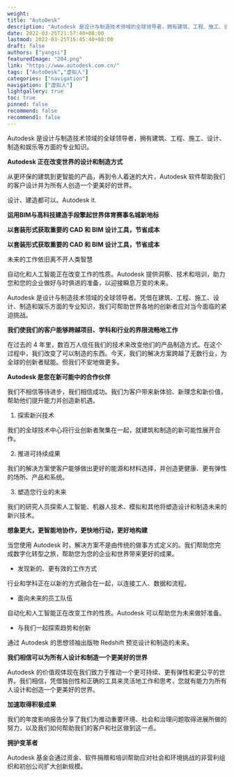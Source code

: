 ```yaml
---
weight: 
title: "AutoDesk"
description: "Autodesk 是设计与制造技术领域的全球领导者，拥有建筑、工程、施工、设计、制造和娱乐等方面的专业知识。"
date: 2022-03-25T21:57:40+08:00
lastmod: 2022-03-25T16:45:40+08:00
draft: false
authors: ["yangsi"]
featuredImage: "204.png"
link: "https://www.autodesk.com.cn/"
tags: ["AutoDesk","虚拟人"]
categories: ["navigation"]
navigation: ["虚拟人"]
lightgallery: true
toc: true
pinned: false
recommend: false
recommend1: false
---
```


Autodesk 是设计与制造技术领域的全球领导者，拥有建筑、工程、施工、设计、制造和娱乐等方面的专业知识。

**Autodesk 正在改变世界的设计和制造方式**

从更环保的建筑到更智能的产品，再到令人着迷的大片，Autodesk 软件帮助我们的客户设计并为所有人创造一个更美好的世界。

设计、建造都可以。Autodesk it.

**运用BIM与高科技建造手段擎起世界体育赛事名城新地标**

**以套装形式获取重要的 CAD 和 BIM 设计工具，节省成本**

**以套装形式获取重要的 CAD 和 BIM 设计工具，节省成本**


未来的工作依旧离不开人类智慧

自动化和人工智能正在改变工作的性质。Autodesk 提供洞察、技术和培训，助力您和您的企业做好与时俱进的准备，以迎接瞬息万变的未来。

Autodesk 是设计与制造技术领域的全球领导者。凭借在建筑、工程、施工、设计、制造和娱乐方面的专业知识，我们可帮助世界各地的创新者应对当今面临的紧迫挑战。

**我们使我们的客户能够跨越项目、学科和行业的界限流畅地工作**

在过去的 4 年里，数百万人信任我们的技术来改变他们的产品制造方式。在这个过程中，我们改变了可以制造的东西。今天，我们的解决方案跨越了无数行业，为全球的创新者赋能。但我们不安地做更多。

**Autodesk 是您在新可能中的合作伙伴**

我们不相信等待进步，我们相信成功。我们为客户带来新体验、新理念和新价值，帮助他们提升能力并创造新机遇。

1. 探索新兴技术

我们的全球技术中心将行业创新者聚集在一起，就建筑和制造的新可能性展开合作。

2. 推进可持续成果

我们的解决方案使客户能够做出更好的能源和材料选择，并创造更健康、更有弹性的场所、产品和系统。

3. 塑造您行业的未来

我们的研究人员探索人工智能、机器人技术、模拟和其他将塑造设计和制造未来的新兴技术。

**想象更大，更智能地协作，更快地行动，更好地构建**

当您使用 Autodesk 时，解决方案不是由传统的做事方式定义的。我们帮助您完成数字化转型之旅，帮助您为您的企业和世界带来更好的成果。

- 发现新的、更有效的工作方式

行业和学科正在以新的方式融合在一起，以连接工人、数据和流程。

-  面向未来的员工队伍

自动化和人工智能正在改变工作的性质。Autodesk 可以帮助您为未来做好准备。

- 与我们一起探索趋势和创新

通过 Autodesk 的思想领袖出版物 Redshift 预览设计和制造的未来。

**我们相信可以为所有人设计和制造一个更美好的世界**

Autodesk 的价值观体现在我们致力于推动一个更可持续、更有弹性和更公平的世界。我们相信，凭借独创性和正确的工具来灵活地工作和思考，您就有能力为所有人设计和创造一个更美好的世界。

**加速取得积极成果**

我们的年度影响报告分享了我们为推动重要环境、社会和治理问题取得进展所做的努力，以及我们如何帮助我们的客户和社区做到这一点。

**拥护变革者**

Autodesk 基金会通过资金、软件捐赠和培训帮助应对社会和环境挑战的非营利组织和初创公司扩大创新规模。